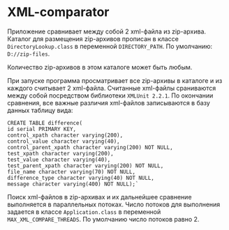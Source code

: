 # XML-comparator

Приложение сравнивает между собой 2 xml-файла из zip-архива.
Каталог для размещения zip-архивов прописан в классе `DirectoryLookup.class`
в переменной `DIRECTORY_PATH`. По умолчанию: `D://zip-files`.

Количество zip-архивов в этом каталоге может быть любым.

При запуске программа просматривает все zip-архивы в каталоге и из каждого
 считывает 2 xml-файла. Считанные xml-файлы сраниваются между собой посредством
 библиотеки `XMLUnit 2.2.1`. По окончании сравнения, все важные различия xml-файлов
 записываются в базу данных таблицу вида:

    CREATE TABLE difference(
    id serial PRIMARY KEY,
    control_xpath character varying(200),
    control_value character varying(40),
    control_parent_xpath character varying(200) NOT NULL,
    test_xpath character varying(200),
    test_value character varying(40),
    test_parent_xpath character varying(200) NOT NULL,
    file_name character varying(70) NOT NULL,
    difference_type character varying(40) NOT NULL,
    message character varying(400) NOT NULL);`
    
Поиск xml-файлов в zip-архивах и их дальнейшее сравнение выполняется в параллельных
потоках. Число потоков для выполнения задается в классе `Application.class`
в переменной `MAX_XML_COMPARE_THREADS`. По умолчанию число потоков равно 2.